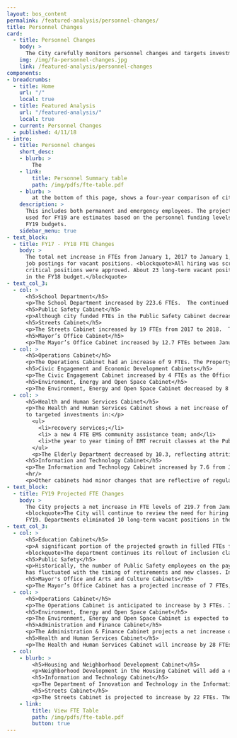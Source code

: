```yaml
---
layout: bos_content
permalink: /featured-analysis/personnel-changes/
title: Personnel Changes
card: 
  - title: Personnel Changes
    body: >
      The City carefully monitors personnel changes and targets investments in priority areas. See more.
    img: /img/fa-personnel-changes.jpg
    link: /featured-analysis/personnel-changes
components:
- breadcrumbs:
  - title: Home
    url: "/"
    local: true
  - title: Featured Analysis
    url: "/featured-analysis/"
    local: true
  - current: Personnel Changes
  - published: 4/11/18
- intro:
  - title: Personnel changes
    short_desc: 
    - blurb: >
        The 
    - link:
        title: Personnel Summary table
        path: /img/pdfs/fte-table.pdf
    - blurb: > 
        at the bottom of this page, shows a four-year comparison of city-funded and filled full-time equivalent (FTE) positions. 
    description: >
      This includes both permanent and emergency employees. The projected FTE numbers 
      used for FY19 are estimates based on the personnel funding levels contained in the 
      FY19 budgets.
    sidebar_menu: true    
- text_block:
  - title: FY17 - FY18 FTE Changes
    body: >
      The total net increase in FTEs from January 1, 2017 to January 1, 2018 was 211.9.  The majority of the growth was in priority area of Education. The City’s Position Review Committee continued to review all proposed 
      job postings for vacant positions. <blockquote>All hiring was scrutinized and only 
      critical positions were approved. About 23 long-term vacant positions were eliminated 
      in the FY18 budget.</blockquote>
- text_col_3:
  - col: >
      <h5>School Department</h5>
      <p>The School Department increased by 223.6 FTEs.  The continued focus on inclusion classrooms is apparent with an increase of 29 inclusion teachers and 53 aides. Other specialist teachers increased by 37 and general education teachers by 16.5. Various support and managerial positions grew by 61.</p>
      <h5>Public Safety Cabinet</h5>
      <p>Although city funded FTEs in the Public Safety Cabinet decreased by 58.8, this is due to an administrative re-coding in May 2017 of School Traffic Supervisors in the Police department from 1 FTE each to .41 each.  Thus, the Police Department reflects a January to January decrease of 92 FTEs, even though the number of employees remained steady. The Fire Department had an increase of 33, which reflects the 75 SAFER grant funded firefighters that came onto the operating fund in September 2017 offset by regular attrition. The Fire Department’s FY18 replacement class was in February 2018.</p>
      <h5>Streets Cabinet</h5>
      <p>The Streets Cabinet increased by 19 FTEs from 2017 to 2018.  The Transportation Department increased by 29 by filling previously vacant Parking Enforcement Officer positions, while Public Works decreased by 11 due to multiple vacancies.</p>
      <h5>Mayor’s Office Cabinet</h5>
      <p>The Mayor’s Office Cabinet increased by 12.7 FTEs between January 1, 2017 and January 1, 2018. The Law Department increased by 10 with the transfer of positions from Police and Public Facilities as part of a consolidation of legal positions in the city. The Office of Women’s Advancement increased by 1 FTE by filling a vacancy.</p>
  - col: >
      <h5>Operations Cabinet</h5>
      <p>The Operations Cabinet had an increase of 9 FTEs. The Property Management Department increased by 4, reflecting new security officers as well as new graffiti buster positions.  Public Facilities also increased by 4 with the transfer of School Department positions to consolidate support for Build BPS.</p>
      <h5>Civic Engagement and Economic Development Cabinets</h5>
      <p>The Civic Engagement Cabinet increased by 4 FTEs as the Office of Neighborhood Services increased 311 staff to improve constituent response.  The Arts & Culture Cabinet increased by 0.1 FTEs with regular attrition in the Library Department offset by 2 new positions in the Office of Arts and Culture.  These positions provided additional support for the Strand Theater.  The Economic Development Cabinet increased by 3.5 FTEs for additional operations support.</p>
      <h5>Environment, Energy and Open Space Cabinet</h5>
      <p>The Environment, Energy and Open Space Cabinet decreased by 8 FTEs from January 2017 to January 2018. The Parks Department decreased by 4 due to normal attrition and Inspectional Services had a decrease of 7 FTEs including several building inspector vacancies. The Environment Department increased by 3 FTEs with the hiring of a new Preservation Assistant along with filling some vacancies.</p>
  - col: >
      <h5>Health and Human Services Cabinet</h5>
      <p>The Health and Human Services Cabinet shows a net increase of 9.2 FTEs due primarily 
      to targeted investments in:</p>
        <ul>
          <li>recovery services;</li>
          <li> a new 4 FTE EMS community assistance team; and</li>
          <li>the year to year timing of EMT recruit classes at the Public Health Commission (total increase of 17.4 FTEs).  </li>
        </ul>
        <p>The Elderly Department decreased by 10.3, reflecting attrition and the reallocation of FTEs split-funded between operating and external funds.  The FY17 to FY18 changes at Boston Center for Youth and Families (+2), and the Commission for Persons with Disabilities (+1) relate to the filling of vacancies.</p>
      <h5>Information and Technology Cabinet</h5>
      <p>The Information and Technology Cabinet increased by 7.6 from January 2017 to January 2018.  The department added staff to help with identity management as well as an additional data analyst.</p>
      <hr/>
      <p>Other cabinets had minor changes that are reflective of regular attrition and hiring patterns.</p>
- text_block:
  - title: FY19 Projected FTE Changes
    body: >
      The City projects a net increase in FTE levels of 219.7 from January 1, 2018 to January 1, 2019. The majority of the growth is targeted in the priority areas of education, public safety, and transportation.
      <blockquote>The City will continue to review the need for hiring into all vacant positions in 
      FY19. Departments eliminated 10 long-term vacant positions in the current budget process.</blockquote>
- text_col_3:
  - col: >
      <h5>Education Cabinet</h5>
      <p>A significant portion of the projected growth in filled FTEs from January 2018 to January 2019 is in the Education Cabinet. This continues the trend of the School Department accounting for the majority of position growth since 2014. In FY19, the School Department is projecting a net annual increase of 64.7 FTEs with increases for inclusion teachers and aides, nurses and psychologists. The department continues its rollout of inclusion classrooms.
      <blockquote>The department continues its rollout of inclusion classrooms.</blockquote></p>
      <h5>Public Safety</h5>
      <p>Historically, the number of Public Safety employees on the payroll as of January 1 of any year 
      has fluctuated with the timing of retirements and new classes. In FY19 the projected January to January increase in the Fire Department is due to the timing of the FY19 class in fall 2018 as opposed to the FY18 class which came on in spring 2018. The goal of the department is to have enough firefighters in the suppression force to cover the minimum manning level of 262 and to reduce overtime. The Police Department is projected to increase the sworn force by 30 officers with the FY19 recruit class in the fall of 2018.</p>
      <h5>Mayor's Office and Arts and Culture Cabinets</h5>
      <p>The Mayor’s Office Cabinet has a projected increase of 7 FTEs, primarily due to transfers between departments. The Law Department will grow by an additional 4 positions since January 2018 with the completion of a citywide legal staff consolidation. Women’s Advancement is adding an assistant position, which is transferring from Neighborhood Services in the Civic Engagement Cabinet.  The Arts and Culture Cabinet will remain level.  The Office of Arts and Culture will hire a manager for the percent for the arts program, which will be offset in the FTE count by the transfer of the mural crew manager to the Parks Department.</p>
  - col: >
      <h5>Operations Cabinet</h5>
      <p>The Operations Cabinet is anticipated to increase by 3 FTEs. Intergovernmental Relations will hire a census outreach coordinator in advance of the 2020 U.S. Census. Public Facilities will add a project manager and a design review position to support the growing citywide construction program.</p>
      <h5>Environment, Energy and Open Space Cabinet</h5>
      <p>The Environment, Energy and Open Space Cabinet is expected to grow by 10 FTEs by filling vacant positions and adding targeted new positions. Inspectional Services will add 2 plans examiners to reduce the architectural review wait time for residents and developers. Parks and Recreation is adding a park ranger position and the mural crew manager, who is being transferred from Arts and Culture. </p>
      <h5>Administration and Finance Cabinet</h5>
      <p>The Administration & Finance Cabinet projects a net increase of 2 FTEs with talent acquisition and compliance position in Human Resources and a new account receivable specialist in the Treasury Department.</p>
      <h5>Health and Human Services Cabinet</h5>
      <p>The Health and Human Services Cabinet will increase by 28 FTEs primarily due to key investment in the Public Health Commission’s Emergency Medical Services (EMS). EMS will add 20 EMTs to better meet the demands of a growing population and improve their capacity to provide a quick response to urgent calls city-wide. The Public Health Commission will also add 2 recovery services youth prevention program managers. Boston Centers for Youth and Families is adding 3 positions to support the re-opening of the Marshall Community Center as well as 2 new positions to allow for Saturday hours at the Condon Community Center. The Elderly Commission will hire a new housing unit position to meet the rising demand for assistance in this area.</p>
  - col:
    - blurb: >
        <h5>Housing and Neighborhood Development Cabinet</h5>
        <p>Neighborhood Development in the Housing Cabinet will add a case management position in the Office of Housing Stability to meet growing demand for services. </p>
        <h5>Information and Technology Cabinet</h5>
        <p>The Department of Innovation and Technology in the Information & Technology Cabinet will add an in-house reporting developer.</p>
        <h5>Streets Cabinet</h5>
        <p>The Streets Cabinet is projected to increase by 22 FTEs. The Transportation Department will add 20 positions to support transformational investments in transportation projects throughout the City. These investments include 3 FTEs to better manage traffic signals to increase safety and reduce congestion, 8 FTEs (2 planners, 2 engineers, 2 maintenance/operations positions, and 2 forepersons) for Vision Zero to build 15 slow streets, 15 miles of protected bike lanes and fix 15 of the most challenging intersections in the next four years, and 6 FTEs for the City’s new transit team which will improve coordination with the MBTA. The Public Works Department is adding a data manager for roadway utility coordination. The Office of Streets plans to hire a manager to oversee operational reforms in the cabinet.</p>
    - link:
        title: View FTE Table 
        path: /img/pdfs/fte-table.pdf
        button: true
---
```

